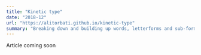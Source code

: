 ```yaml
---
title: "Kinetic type"
date: "2018-12"
url: "https://alitorbati.github.io/kinetic-type"
summary: "Breaking down and building up words, letterforms and sub-forms."
---
```


Article coming soon
